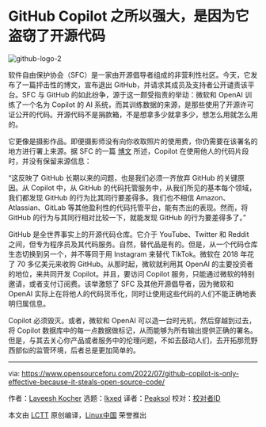 [#]: subject: "GitHub Copilot Is Only Effective Because It Steals Open Source Code"
[#]: via: "https://www.opensourceforu.com/2022/07/github-copilot-is-only-effective-because-it-steals-open-source-code/"
[#]: author: "Laveesh Kocher https://www.opensourceforu.com/author/laveesh-kocher/"
[#]: collector: "lkxed"
[#]: translator: "yjacks"
[#]: reviewer: " "
[#]: publisher: " "
[#]: url: " "

GitHub Copilot 之所以强大，是因为它盗窃了开源代码
======
![github-logo-2][1]

软件自由保护协会（SFC）是一家由开源倡导者组成的非营利性社区。今天，它发布了一篇抨击性的博文，宣布退出 GitHub，并请求其成员及支持者公开谴责该平台。SFC 与 GitHub 的如此纷争，源于这一颇受指责的举动：微软和 OpenAI 训练了一个名为 Copilot 的 AI 系统，而其训练数据的来源，是那些使用了开源许可证公开的代码。开源代码不是捐款箱，不是想拿多少就拿多少，想怎么用就怎么用的。

它更像是摄影作品。即便摄影师没有向你收取照片的使用费，你仍需要在该署名的地方进行署上来源。据 SFC 的一篇 [博文][2] 所述，Copilot 在使用他人的代码片段时，并没有保留来源信息：

“这反映了 GitHub 长期以来的问题，也是我们必须一齐放弃 GitHub 的关键原因。从 Copilot 中，从 GitHub 的代码托管服务中，从我们所见的基本每个领域，我们都发现 GitHub 的行为比其同行要差得多。我们也不相信 Amazon、Atlassian、GitLab 等其他盈利性的代码托管平台，能有杰出的表现。然而，将 GitHub 的行为与其同行相对比较一下，就能发现 GitHub 的行为要差得多了。”

GitHub 是全世界事实上的开源代码仓库。它介于 YouTube、Twitter 和 Reddit 之间，但专为程序员及其代码服务。自然，替代品是有的。但是，从一个代码仓库生态切换到另一个，并不等同于用 Instagram 来替代 TikTok。微软在 2018 年花了 70 多亿美元来收购 GitHub。从那时起，微软就利用其 OpenAI 的主要投资者的地位，来共同开发 Copilot。并且，要访问 Copilot 服务，只能通过微软的特别邀请，或者支付订阅费。该举激怒了 SFC 及其他开源倡导者，因为微软和 OpenAI 实际上在将他人的代码货币化，同时让使用这些代码的人们不能正确地表明归属信息。

Copilot 必须毁灭。或者，微软和 OpenAI 可以造一台时光机，然后穿越到过去，将 Copilot 数据库中的每一点数据做标记，从而能够为所有输出提供正确的署名。但是，与其去关心你产品或者服务中的伦理问题，不如去鼓动人们，去开拓那荒野西部似的监管环境，后者总是更加简单的。

--------------------------------------------------------------------------------

via: https://www.opensourceforu.com/2022/07/github-copilot-is-only-effective-because-it-steals-open-source-code/

作者：[Laveesh Kocher][a]
选题：[lkxed][b]
译者：[Peaksol](https://github.com/TravinDreek)
校对：[校对者ID](https://github.com/校对者ID)

本文由 [LCTT](https://github.com/LCTT/TranslateProject) 原创编译，[Linux中国](https://linux.cn/) 荣誉推出

[a]: https://www.opensourceforu.com/author/laveesh-kocher/
[b]: https://github.com/lkxed
[1]: https://www.opensourceforu.com/wp-content/uploads/2022/07/github-logo-2-e1657018894307.png
[2]: https://sfconservancy.org/blog/2022/jun/30/give-up-github-launch/
